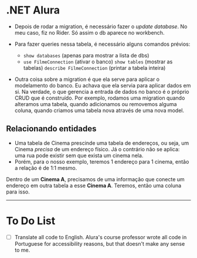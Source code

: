 # .NET Alura

- Depois de rodar a migration, é necessário fazer o _update database_. No meu caso, fiz no Rider. Só assim o db aparece no workbench.
- Para fazer queries nessa tabela, é necessário alguns comandos prévios:
  - `show databases` (apenas para mostrar a lista de dbs)
  - `use FilmeConnection` (ativar o banco)
    `show tables` (mostrar as tabelas)
    `describe FilmeConnection` (printar a tabela inteira)

- Outra coisa sobre a migration é que ela serve para aplicar o modelamento do banco. Eu achava que ela servia para aplicar dados em si. Na verdade, o que gerencia a entrada de dados no banco é o próprio CRUD que é construído. Por exemplo, rodamos uma migration quando alteramos uma tabela, quando adicionamos ou removemos alguma coluna, quando criamos uma tabela nova através de uma nova model.

## Relacionando entidades

- Uma tabela de Cinema prescinde uma tabela de endereços, ou seja, um Cinema _precisa_ de um endereço físico. Já o contrário não se aplica: uma rua pode existir sem que exista um cinema nela.
- Porém, para o nosso exemplo, teremos 1 endereço para 1 cinema, então a relação é de 1:1 mesmo.

Dentro de um **Cinema A**, precisamos de uma informação que conecte um endereço em outra tabela a esse **Cinema A**. Teremos, então uma coluna para isso.

---

# To Do List

- [ ] Translate all code to English. Alura's course professor wrote all code in Portuguese for accessibility reasons, but that doesn't make any sense to me.
